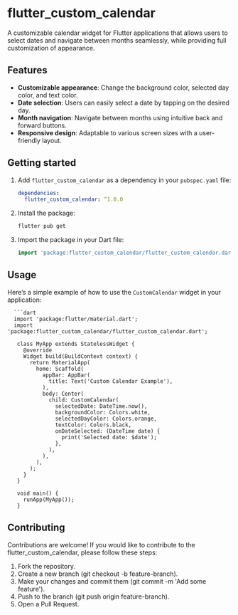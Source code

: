 <!--
This README describes the package. If you publish this package to pub.dev,
this README's contents appear on the landing page for your package.

For information about how to write a good package README, see the guide for
[writing package pages](https://dart.dev/tools/pub/writing-package-pages).

For general information about developing packages, see the Dart guide for
[creating packages](https://dart.dev/guides/libraries/create-packages)
and the Flutter guide for
[developing packages and plugins](https://flutter.dev/to/develop-packages).
-->


# flutter_custom_calendar

A customizable calendar widget for Flutter applications that allows users to select dates and navigate between months seamlessly, 
while providing full customization of appearance.


## Features

- **Customizable appearance**: Change the background color, selected day color, and text color.
- **Date selection**: Users can easily select a date by tapping on the desired day.
- **Month navigation**: Navigate between months using intuitive back and forward buttons.
- **Responsive design**: Adaptable to various screen sizes with a user-friendly layout.

## Getting started

1. Add `flutter_custom_calendar` as a dependency in your `pubspec.yaml` file:

   ```yaml
   dependencies:
     flutter_custom_calendar: ^1.0.0
   
2. Install the package:

   ```bash
   flutter pub get

3. Import the package in your Dart file:

   ```dart
   import 'package:flutter_custom_calendar/flutter_custom_calendar.dart';

## Usage

Here’s a simple example of how to use the `CustomCalendar` widget in your application:
   
      ```dart
      import 'package:flutter/material.dart';
      import 'package:flutter_custom_calendar/flutter_custom_calendar.dart';
   
       class MyApp extends StatelessWidget {
         @override
         Widget build(BuildContext context) {
           return MaterialApp(
             home: Scaffold(
               appBar: AppBar(
                 title: Text('Custom Calendar Example'),
               ),
               body: Center(
                 child: CustomCalendar(
                   selectedDate: DateTime.now(),
                   backgroundColor: Colors.white,
                   selectedDayColor: Colors.orange,
                   textColor: Colors.black,
                   onDateSelected: (DateTime date) {
                     print('Selected date: $date');
                   },
                 ),
               ),
             ),
           );
         }
       }
       
       void main() {
         runApp(MyApp());
       }

## Contributing

Contributions are welcome! If you would like to contribute to the flutter_custom_calendar, please follow these steps:

1. Fork the repository.
2. Create a new branch (git checkout -b feature-branch).
3. Make your changes and commit them (git commit -m 'Add some feature').
4. Push to the branch (git push origin feature-branch).
5. Open a Pull Request.




